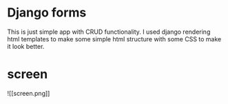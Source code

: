 # Django forms
This is just simple app with CRUD functionality. I used django rendering html templates to make some simple html structure with some CSS to make it look better.

# screen
![[screen.png]]